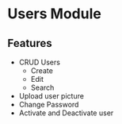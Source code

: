 # Users Module

## Features
- CRUD Users
    - Create
    - Edit
    - Search
- Upload user picture
- Change Password
- Activate and Deactivate user